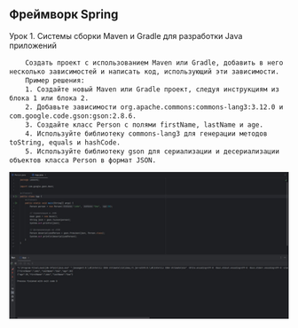 ## Фреймворк Spring





Урок 1. Системы сборки Maven и Gradle для разработки Java приложений

        Создать проект с использованием Maven или Gradle, добавить в него несколько зависимостей и написать код, использующий эти зависимости.
        Пример решения:
        1. Создайте новый Maven или Gradle проект, следуя инструкциям из блока 1 или блока 2.
        2. Добавьте зависимости org.apache.commons:commons-lang3:3.12.0 и com.google.code.gson:gson:2.8.6.
        3. Создайте класс Person с полями firstName, lastName и age.
        4. Используйте библиотеку commons-lang3 для генерации методов toString, equals и hashCode.
        5. Используйте библиотеку gson для сериализации и десериализации объектов класса Person в формат JSON.


![App](screen/Screenshot_1.jpg)